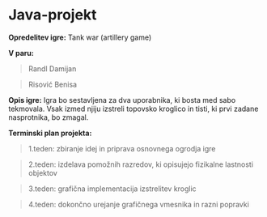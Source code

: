 # Java-projekt

**Opredelitev igre:**
Tank war (artillery game)


**V paru:**
> Randl Damijan

> Risović Benisa

**Opis igre:**
Igra bo sestavljena za dva uporabnika, ki bosta med sabo tekmovala. Vsak izmed njiju izstreli topovsko kroglico in tisti, ki prvi zadane nasprotnika, bo zmagal. 

**Terminski plan projekta:**

> 1.teden: zbiranje idej in priprava osnovnega ogrodja igre

> 2.teden: izdelava pomožnih razredov, ki opisujejo fizikalne lastnosti objektov

> 3.teden: grafična implementacija izstrelitev kroglic

> 4.teden: dokončno urejanje grafičnega vmesnika in razni popravki



